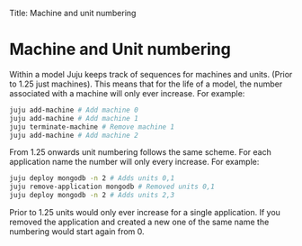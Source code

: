 Title: Machine and unit numbering  

# Machine and Unit numbering

Within a model Juju keeps track of sequences for machines and units.
(Prior to 1.25 just machines). This means that for the life of a model,
the number associated with a machine will only ever increase. For example:

```bash
juju add-machine # Add machine 0
juju add-machine # Add machine 1
juju terminate-machine # Remove machine 1
juju add-machine # Add machine 2
```

From 1.25 onwards unit numbering follows the same scheme. For each application 
name the number will only every increase. For example:
```bash
juju deploy mongodb -n 2 # Adds units 0,1
juju remove-application mongodb # Removed units 0,1
juju deploy mongodb -n 2 # Adds units 2,3
```

Prior to 1.25 units would only ever increase for a single application. If you
removed the application and created a new one of the same name the numbering
would start again from 0.
